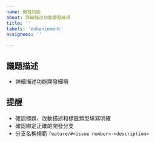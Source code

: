 ```yaml
---
name: 開發功能
about: 詳細描述功能開發細項
title: ''
labels: 'enhancement'
assignees: ''

---
```


## 議題描述
* 詳細描述功能開發細項

## 提醒
* 確認標題、改動描述和標籤類型填寫明確
* 確認綁定正確的開發分支
* 分支名稱規範 `feature/#<issue number>-<description>`

